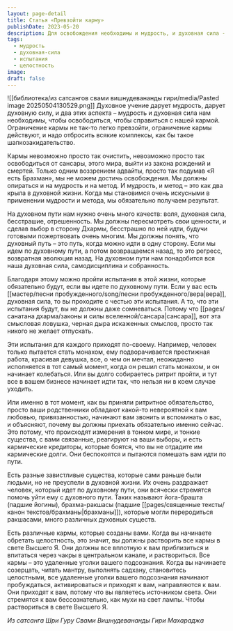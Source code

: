 ```yaml
---
layout: page-detail
title: Статья «Превзойти карму»
publishDate: 2023-05-20
description: Для освобождения необходимы и мудрость, и духовная сила - только их сочетание позволяет преодолеть ограничения кармы и сансары. На пути неизбежны испытания, которые требуют воли, отрешённости и самодисциплины. Все кармы активируются при продвижении, но растворяются в свете Высшего Я через целостность, практику и веру.
tags:
  - мудрость
  - духовная-сила
  - испытания
  - целостность
image: 
draft: false
---
```

![[библиотека/из сатсангов свами вишнудевананды гири/media/Pasted image 20250504130529.png]]
 Духовное учение дарует мудрость, дарует духовную силу, и два этих аспекта – мудрость и духовная сила нам необходимы, чтобы освободиться, чтобы справиться с нашей кармой. Ограничение кармы не так-то легко превзойти, ограничение кармы действуют, и надо отбросить всякие комплексы, как бы такое шапкозакидательство.

 Кармы невозможно просто так очистить, невозможно просто так освободиться от сансары, этого мира, выйти из закона рождений и смертей. Только одним воззрением адвайты, просто так подумав «Я есть Брахман», мы не можем достичь освобождения. Мы должны опираться и на мудрость и на метод. И мудрость, и метод – это как два крыла в духовной жизни. Когда мы становимся очень искусными в применении мудрости и метода, мы обязательно получаем результат.

 На духовном пути нам нужно очень много качеств: воля, духовная сила, бесстрашие, отрешенность. Мы должны пересмотреть свои ценности, и сделав выбор в сторону Дхармы, бесстрашно по ней идти, будучи готовыми пожертвовать очень многим. Мы должны понять, что духовный путь – это путь, когда можно идти в одну сторону. Если мы идем по духовному пути, а потом возвращаемся назад, то это регресс, возвратная эволюция назад. На духовном пути нам понадобится вся наша духовная сила, самодисциплина и собранность.

 Благодаря этому можно пройти испытания в этой жизни, которые обязательно будут, если вы идете по духовному пути. Если у вас есть [[мастер/песни пробужденного/song/песни пробужденного/вера|вера]], духовная сила, то вы проходите с честью эти испытания. А то, что эти испытания будут, вы не должны даже сомневаться. Потому что [[pages/санатана дхарма/законы и силы вселенной/сансара|сансара]], вот эта смысловая ловушка, черная дыра искаженных смыслов, просто так никого не желает отпускать.

 Эти испытания для каждого приходят по-своему. Например, человек только пытается стать монахом, ему подворачивается престижная работа, красивая девушка, все, о чем он мечтал, неожиданно исполняется в тот самый момент, когда он решил стать монахом, и он начинает колебаться. Или вы долго собираетесь ритрит пройти, и тут все в вашем бизнесе начинает идти так, что нельзя ни в коем случае уходить.

 Или именно в тот момент, как вы приняли ритритное обязательство, просто ваши родственники обладают какой-то невероятной к вам любовью, привязанностью, начинают вам звонить и вспоминать о вас, и объясняют, почему вы должны приехать обязательно именно сейчас. Это потому, что происходят измерения в тонком мире, и тонкие существа, с вами связанные, реагируют на ваши выборы, и есть кармические кредиторы, которые боятся, что вы не отдадите им кармические долги. Они беспокоятся и пытаются помешать вам идти по пути.

 Есть разные завистливые существа, которые сами раньше были людьми, но не преуспели в духовной жизни. Их очень раздражает человек, который идет по духовному пути, они всячески стремятся помочь уйти ему с духовного пути. Таких называют йога-брашта (падшие йогины), брахма-ракшасы (падшие [[pages/священные тексты/канон текстов/брахманы|брахманы]]), которые могли переродиться ракшасами, много различных духовных существ.

 Есть различные кармы, которые созданы вами. Когда вы начинаете обретать целостность, это значит, вы должны растворить все кармы в свете Высшего Я. Они должны все вплотную к вам приблизиться и впитаться через чакры в центральном канале, и раствориться. Все кармы – это удаленные уголки вашего подсознания. Когда вы начинаете созерцать, читать мантру, выполнять садхану, становитесь целостными, все удаленные уголки вашего подсознания начинают пробуждаться, активироваться и приходят к вам, направляются к вам. Они приходят к вам, потому что вы являетесь источником света. Они стремятся к вам бессознательно, как мухи на свет лампы. Чтобы раствориться в свете Высшего Я.

*Из сатсанга Шри Гуру Свами Вишнудевананды Гири Махараджа*
